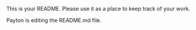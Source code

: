 This is your README. Please use it as a place to keep track of your work.

Payton is editing the README.md file.


